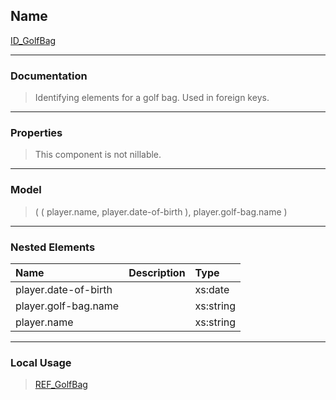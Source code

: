 ## Name ##

[ID\_GolfBag](GID_GolfBag.md)

---


### Documentation ###


> Identifying elements for a golf bag. Used in foreign keys.


---



### Properties ###

> This component is not nillable.

---


### Model ###

> ( ( player.name, player.date-of-birth ), player.golf-bag.name   )

---


### Nested Elements ###

| **Name** | **Description** | **Type** |
|:---------|:----------------|:---------|
| player.date-of-birth |                 | xs:date  |
| player.golf-bag.name |                 | xs:string |
| player.name |                 | xs:string |


---


### Local Usage ###
> [REF\_GolfBag](CREF_GolfBag.md)